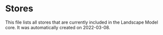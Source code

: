 # Stores
This file lists all stores that are currently included in the Landscape Model core.
It was automatically created on 2022-03-08.
